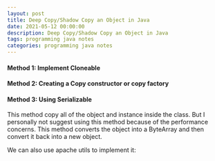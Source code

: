 ```yaml
---
layout: post
title: Deep Copy/Shadow Copy an Object in Java
date: 2021-05-12 00:00:00
description: Deep Copy/Shadow Copy an Object in Java
tags: programming java notes
categories: programming java notes
---
```


#### Method 1: Implement Cloneable

<script src="https://gist.github.com/kcwongjoe/22d78cd46465189d8446317c4d1d1600.js"></script>

#### Method 2: Creating a Copy constructor or copy factory

<script src="https://gist.github.com/kcwongjoe/c6b123697d40dcfb3d78ea09d4eb6d1e.js"></script>

<script src="https://gist.github.com/kcwongjoe/000662e99a4adad964410de7ac6c231a.js"></script>

#### Method 3: Using Serializable

This method copy all of the object and instance inside the class. But I personally not suggest using this method because of the performance concerns. This method converts the object into a ByteArray and then convert it back into a new object.

<script src="https://gist.github.com/kcwongjoe/08ce470fd14b43d082ff25e843cd8b28.js"></script>

We can also use apache utils to implement it:

<script src="https://gist.github.com/kcwongjoe/433f25733116e31e17316e789637905a.js"></script>
